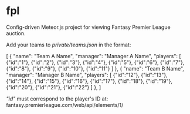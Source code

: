 # fpl

Config-driven Meteor.js project for viewing Fantasy Premier League auction.

Add your teams to *private/teams.json* in the format:

[
  {
    "name": "Team A Name",
    "manager": "Manager A Name",
    "players": [
      {"id":"1"},
      {"id":"2"},
      {"id":"3"},
      {"id":"4"},
      {"id":"5"},
      {"id":"6"},
      {"id":"7"},
      {"id":"8"},
      {"id":"9"},
      {"id":"10"},
      {"id":"11"}
    ]
  },
    {
    "name": "Team B Name",
    "manager": "Manager B Name",
    "players": [
      {"id":"12"},
      {"id":"13"},
      {"id":"14"},
      {"id":"15"},
      {"id":"16"},
      {"id":"17"},
      {"id":"18"},
      {"id":"19"},
      {"id":"20"},
      {"id":"21"},
      {"id":"22"}
    ]
  },
]

_"id"_ must correspond to the player's ID at: fantasy.premierleague.com/web/api/elements/1/
